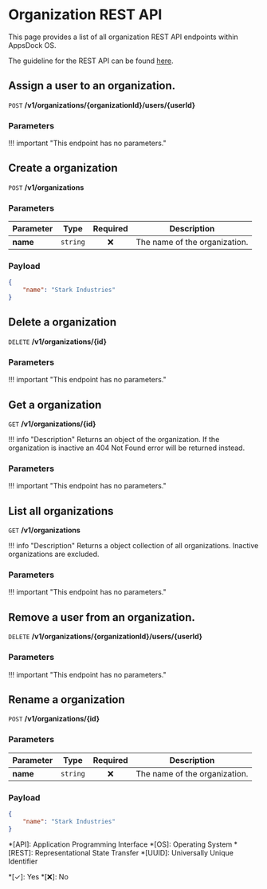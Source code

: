 # Organization REST API

This page provides a list of all organization REST API endpoints within AppsDock OS.

The guideline for the REST API can be found [here](../../../gettingstarted/guidelines/rest-api).

## Assign a user to an organization.

`POST` **/v1/organizations/{organizationId}/users/{userId}**

### Parameters

!!! important "This endpoint has no parameters."

## Create a organization

`POST` **/v1/organizations**

### Parameters

| Parameter | Type | Required | Description
| --------- | :--: | :------: | -----------
| **name** | `string` | ❌ | The name of the organization.

### Payload

~~~json
{
    "name": "Stark Industries"
}
~~~

## Delete a organization

`DELETE` **/v1/organizations/{id}**

### Parameters

!!! important "This endpoint has no parameters."

## Get a organization

`GET` **/v1/organizations/{id}**

!!! info "Description"
    Returns an object of the organization. If the organization is inactive an 404 Not Found error will be returned instead.

### Parameters

!!! important "This endpoint has no parameters."

## List all organizations

`GET` **/v1/organizations**

!!! info "Description"
    Returns a object collection of all organizations. Inactive organizations are excluded.

### Parameters

!!! important "This endpoint has no parameters."

## Remove a user from an organization.

`DELETE` **/v1/organizations/{organizationId}/users/{userId}**

### Parameters

!!! important "This endpoint has no parameters."

## Rename a organization

`POST` **/v1/organizations/{id}**

### Parameters

| Parameter | Type | Required | Description
| --------- | :--: | :------: | -----------
| **name** | `string` | ❌ | The name of the organization.

### Payload

~~~json
{
    "name": "Stark Industries"
}
~~~


*[API]: Application Programming Interface
*[OS]: Operating System
*[REST]: Representational State Transfer
*[UUID]: Universally Unique Identifier

*[✓]: Yes
*[❌]: No

